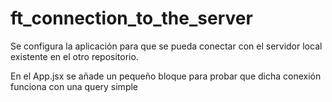 # ft_connection_to_the_server

Se configura la aplicación para que se pueda conectar con el servidor local existente en el otro repositorio.

En el App.jsx se añade un pequeño bloque para probar que dicha conexión funciona con una query simple